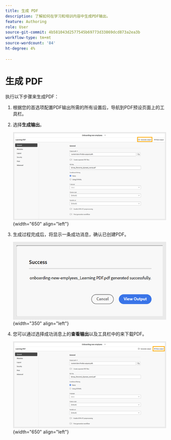 ```yaml
---
title: 生成 PDF
description: 了解如何在学习和培训内容中生成PDF输出。
feature: Authoring
role: User
source-git-commit: 4b581043d2577545b69773d33869dcd873a2ea3b
workflow-type: tm+mt
source-wordcount: '84'
ht-degree: 4%

---
```


# 生成 PDF

执行以下步骤来生成PDF：

1. 根据您的首选项配置PDF输出所需的所有设置后，导航到PDF预设页面上的工具栏。
1. 选择&#x200B;**生成输出**。

   ![](assets/generate-output-pdf.png){width="650" align="left"}

1. 生成过程完成后，将显示一条成功消息，确认已创建PDF。

   ![](assets/learning-pdf-generated.png){width="350" align="left"}

1. 您可以通过选择成功消息上的&#x200B;**查看输出**&#x200B;以及工具栏中的来下载PDF。

   ![](assets/view-output.png){width="650" align="left"}





